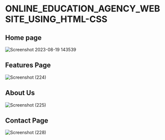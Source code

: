 # ONLINE_EDUCATION_AGENCY_WEBSITE_USING_HTML-CSS
## Home page
![Screenshot 2023-08-19 143539](https://github.com/POORNIMA-MC/ONLINE_EDUCATION_AGENCY_WEBSITE_USING_HTML-CSS/assets/94465883/d30db67f-ef64-411a-b654-09b1bcc507de)

## Features Page
![Screenshot (224)](https://github.com/POORNIMA-MC/ONLINE_EDUCATION_AGENCY_WEBSITE_USING_HTML-CSS/assets/94465883/3031c4c5-4f6f-449e-b5ac-f54f1a40e7ea)


## About Us
![Screenshot (225)](https://github.com/POORNIMA-MC/ONLINE_EDUCATION_AGENCY_WEBSITE_USING_HTML-CSS/assets/94465883/a3236dd8-312e-4a67-990a-a65bb0505686)



## Contact Page
![Screenshot (228)](https://github.com/POORNIMA-MC/ONLINE_EDUCATION_AGENCY_WEBSITE_USING_HTML-CSS/assets/94465883/86fb0994-58df-46d1-9c68-df671d5a2623)






